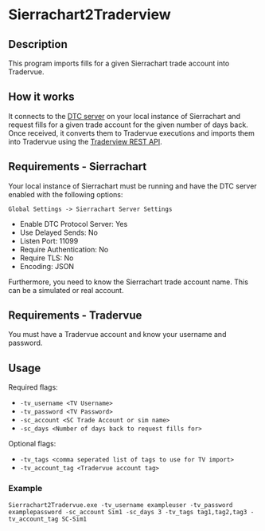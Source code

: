 # Sierrachart2Traderview

## Description
This program imports fills for a given Sierrachart trade account into Tradervue.

## How it works
It connects to the [DTC server](https://www.sierrachart.com/index.php?page=doc/DTCServer.php) on your local instance of Sierrachart and request 
fills for a given trade account for the given number of days back. 
Once received, it converts them to Tradervue executions and imports them into 
Tradervue using the [Traderview REST API](https://github.com/tradervue/api-docs).

## Requirements - Sierrachart
Your local instance of Sierrachart must be running and have the 
DTC server enabled with the following options:

`Global Settings -> Sierrachart Server Settings`

* Enable DTC Protocol Server: Yes
* Use Delayed Sends: No
* Listen Port: 11099
* Require Authentication: No
* Require TLS: No
* Encoding: JSON

Furthermore, you need to know the Sierrachart trade account name. This can be a simulated or real account.

## Requirements - Tradervue
You must have a Tradervue account and know your username and password.

## Usage
Required flags:
* `-tv_username <TV Username>`
* `-tv_password <TV Password>` 
* `-sc_account <SC Trade Account or sim name>` 
* `-sc_days <Number of days back to request fills for>` 

Optional flags:
* `-tv_tags <comma seperated list of tags to use for TV import>`
* `-tv_account_tag <Tradervue account tag>`

### Example
`Sierrachart2Tradervue.exe -tv_username exampleuser -tv_password examplepassword -sc_account Sim1 -sc_days 3 -tv_tags tag1,tag2,tag3 -tv_account_tag SC-Sim1
`

